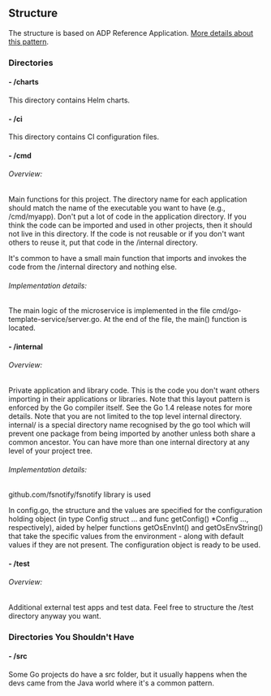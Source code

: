 ## Structure

The structure is based on ADP Reference Application.
[More details about this pattern](https://github.com/golang-standards/project-layout).


### Directories

#### - /charts

This directory contains Helm charts.

#### - /ci

This directory contains CI configuration files.

#### - /cmd

###### Overview:
Main functions for this project.
The directory name for each application should match the name of the executable you want to have (e.g., /cmd/myapp).
Don't put a lot of code in the application directory. If you think the code can be imported and used in other projects,
then it should not live in this directory. If the code is not reusable or if you don't want others to reuse it,
put that code in the /internal directory.

It's common to have a small main function that imports and invokes the code from the /internal directory and nothing else.


###### Implementation details:
The main logic of the microservice is implemented in the file cmd/go-template-service/server.go.
At the end of the file, the main() function is located.

#### - /internal

###### Overview:
Private application and library code. This is the code you don't want others importing in their applications or
libraries. Note that this layout pattern is enforced by the Go compiler itself.
See the Go 1.4 release notes for more details. Note that you are not limited to the top level internal directory.
internal/ is a special directory name recognised by the go tool which will prevent one package from being imported by
another unless both share a common ancestor.
You can have more than one internal directory at any level of your project tree.

###### Implementation details:
github.com/fsnotify/fsnotify library is used

In config.go, the structure and the values are specified for the configuration holding object
(in type Config struct ... and func getConfig() *Config ..., respectively),
aided by helper functions getOsEnvInt() and getOsEnvString() that take the specific
values from the environment - along with default values if they are not present.
The configuration object is ready to be used.

#### - /test

###### Overview:
Additional external test apps and test data. Feel free to structure the /test directory anyway you want.

### Directories You Shouldn't Have

#### - /src

Some Go projects do have a src folder, but it usually happens when the devs came from the Java world where it's a common pattern.